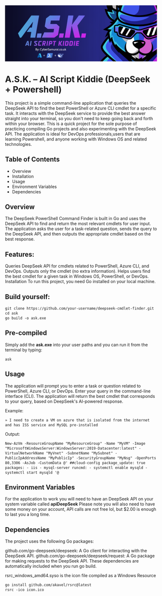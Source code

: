 ![Banner](/rsc/banner.png)
# A.S.K. – AI Script Kiddie (DeepSeek + Powershell)

This project is a simple command-line application that queries the DeepSeek API to find the best PowerShell or Azure CLI cmdlet for a specific task.
 It interacts with the DeepSeek service to provide the best answer straight into your terminal, so you don't need to keep going back and forth within your browser.
 This is a quick project for the sole purpose of practicing compiling Go projects and also experimenting with the DeepSeek API. 
 The application is ideal for DevOps professionals,users that are learning Powershell, and anyone working with Windows OS and related technologies.

## Table of Contents
- Overview
- Installation
- Usage
- Environment Variables
- Dependencies


## Overview
The DeepSeek PowerShell Command Finder is built in Go and uses the DeepSeek API to find and return the most relevant cmdlets for user input. The application asks the user for a task-related question, sends the query to the DeepSeek API, and then outputs the appropriate cmdlet based on the best response.

## Features:
Queries DeepSeek API for cmdlets related to PowerShell, Azure CLI, and DevOps.
Outputs only the cmdlet (no extra information).
Helps users find the best cmdlet for a given task in Windows OS, PowerShell, or DevOps.
Installation
To run this project, you need Go installed on your local machine.

## Build yourself:
```
git clone https://github.com/your-username/deepseek-cmdlet-finder.git
cd ask
go build -o ask.exe
```

## Pre-compiled
Simply add the **ask.exe** into your user paths and you can run it from the terminal by typing:
```
ask
```

## Usage
The application will prompt you to enter a task or question related to PowerShell, Azure CLI, or DevOps.
Enter your query in the command-line interface (CLI).
The application will return the best cmdlet that corresponds to your query, based on DeepSeek's AI-powered response.

Example:
```
» I need to create a VM on azure that is isolated from the internet and has ISS service and MySQL pre-installed
```
Output:
```
New-AzVm -ResourceGroupName "MyResourceGroup" -Name "MyVM" -Image "MicrosoftWindowsServer:WindowsServer:2019-Datacenter:latest" -VirtualNetworkName "MyVnet" -SubnetName "MySubnet" -PublicIpAddressName "MyPublicIp" -SecurityGroupName "MyNsg" -OpenPorts 80,3306 -AsJob -CustomData @' ##cloud-config package_update: true packages: - iis - mysql-server runcmd: - systemctl enable mysqld - systemctl start mysqld '@
```
## Environment Variables

For the application to work you will need to have an DeepSeek API on your system variable called **apiDeepSeek**
Please note you will also need to have some money on your account, API calls are not free lol, but $2.00 is enough to last you a long time.

## Dependencies
The project uses the following Go packages:

github.com/go-deepseek/deepseek: A Go client for interacting with the DeepSeek API.
github.com/go-deepseek/deepseek/request: A Go package for making requests to the DeepSeek API.
These dependencies are automatically included when you run go build.

rsrc_windows_amd64.syso is the icon file compiled as a Windows Resource
```
go install github.com/akavel/rsrc@latest
rsrc -ico icon.ico
```

